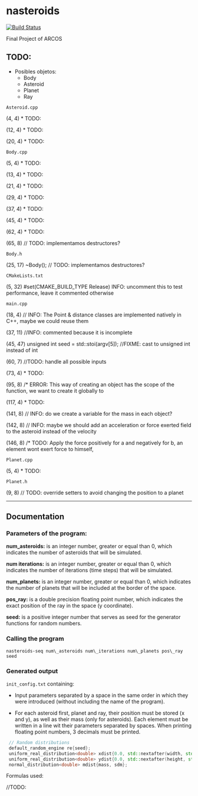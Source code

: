 # nasteroids

[![Build Status](https://travis-ci.com/RaulOlmedoCheca/nasteroids.svg?token=FAmyHcKt9Zn9dEwKo3Ts&branch=development)](https://travis-ci.com/RaulOlmedoCheca/nasteroids)

Final Project of ARCOS

## TODO:
+ Posibles objetos: 
    + Body
    + Asteroid
    + Planet
    + Ray
    
``Asteroid.cpp``

(4, 4) * TODO:

(12, 4) * TODO:

(20, 4) * TODO:

``Body.cpp``

(5, 4) * TODO:

(13, 4) * TODO:

(21, 4) * TODO:

(29, 4) * TODO:

(37, 4) * TODO:

(45, 4) * TODO:

(62, 4) * TODO:

(65, 8) // TODO: implementamos destructores?

``Body.h``

(25, 17) ~Body(); // TODO: implementamos destructores?

``CMakeLists.txt``

(5, 32) #set(CMAKE_BUILD_TYPE Release) INFO: uncomment this to test performance, leave it commented otherwise

``main.cpp``

(18, 4) // INFO: The Point & distance classes are implemented natively in C++, maybe we could reuse them

(37, 11) //INFO: commented because it is incomplete

(45, 47) unsigned int seed = std::stoi(argv[5]); //FIXME: cast to unsigned int instead of int

(60, 7) //TODO: handle all possible inputs

(73, 4) * TODO:

(95, 8) /* ERROR: This way of creating an object has the scope of the function, we want to create it globally to

(117, 4) * TODO:

(141, 8) // INFO: do we create a variable for the mass in each object?

(142, 8) // INFO: maybe we should add an acceleration or force exerted field to the asteroid instead of the velocity

(146, 8) /* TODO: Apply the force positively for a and negatively for b, an element wont exert force to himself,

``Planet.cpp``

(5, 4) * TODO:

``Planet.h``

(9, 8) // TODO: override setters to avoid changing the position to a planet
***
## Documentation

### Parameters of the program: 
**num_asteroids:** is an integer number, greater or equal than 0, which indicates the number of asteroids 
that will be simulated.

**num iterations:** is an integer number, greater or equal than 0, which indicates the number of iterations (time steps) 
that will be simulated.

**num_planets:** is an integer number, greater or equal than 0, which indicates the number of planets that will be included
at the border of the space.

**pos_ray:** is a double precision floating point number, which indicates the exact position of the ray in the 
space (y coordinate).

**seed:** is a positive integer number that serves as seed for the generator functions for random numbers.

### Calling the program 
`nasteroids-seq num\_asteroids num\_iterations num\_planets pos\_ray seed`

### Generated output
`init_config.txt` containing:

+ Input parameters separated by a space in the same order in which they were introduced (without including the name 
of the program).

+ For each asteroid first, planet and ray, their position must be stored (x and y), as well as their mass
(only for asteroids). Each element must be written in a line wit their parameters separated by spaces. When printing 
floating point numbers, 3 decimals must be printed.

```cpp
 // Random distributions
 default_random_engine re{seed};
 uniform_real_distribution<double> xdist{0.0, std::nextafter(width, std::numeric_limits<double>::max())};
 uniform_real_distribution<double> ydist{0.0, std::nextafter(height, std::numeric_limits<double>::max())};
 normal_distribution<double> mdist{mass, sdm};
 ```
 
Formulas used:


 
 
 
 //TODO:
 
